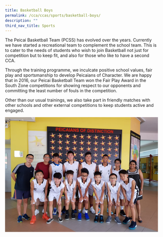 ```yaml
---
title: Basketball Boys
permalink: /cca/ccas/sports/basketball-boys/
description: ""
third_nav_title: Sports
---
```


<p>The Peicai Basketball Team (PCSS) has evolved over the years. Currently we have started a recreational team to complement the school team. This is to cater to the needs of students who wish to join Basketball not just for competition but to keep fit, and also for those who like to have a second CCA.&nbsp;</p>
<p>Through the training programme, we inculcate positive school values, fair play and sportsmanship to develop Peicaians of Character. We are happy that in 2016, our Peicai Basketball Team won the Fair Play Award in the South Zone competitions for showing respect to our opponents and committing the least number of fouls in the competition.</p>
<p>Other than our usual trainings, we also take part in friendly matches with other schools and other external competitions to keep students active and engaged.&nbsp;</p>
<img src="/images/bb1.jpg">